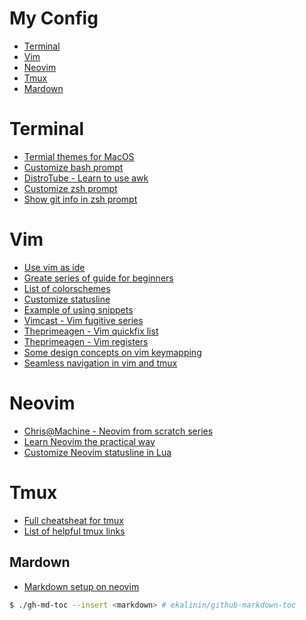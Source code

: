 # My Config

<!--ts-->
* [Terminal](#terminal)
* [Vim](#vim)
* [Neovim](#neovim)
* [Tmux](#tmux)
* [Mardown](#mardown)
<!--te-->

# Terminal
+ [Termial themes for MacOS](https://github.com/lysyi3m/macos-terminal-themes)
+ [Customize bash prompt](https://phoenixnap.com/kb/change-bash-prompt-linux)
+ [DistroTube - Learn to use awk](https://youtu.be/9YOZmI-zWok)
+ [Customize zsh prompt](https://scriptingosx.com/2019/07/moving-to-zsh-06-customizing-the-zsh-prompt/)
+ [Show git info in zsh prompt](https://arjanvandergaag.nl/blog/customize-zsh-prompt-with-vcs-info.html)

# Vim
+ [Use vim as ide](https://github.com/yangyangwithgnu/use_vim_as_ide)
+ [Greate series of guide for beginners](https://thevaluable.dev/vim-beginner/)
+ [List of colorschemes](https://vimcolorschemes.com)
+ [Customize statusline](https://medium.com/hackernoon/the-last-statusline-for-vim-a613048959b2)
+ [Example of using snippets](https://castel.dev/post/lecture-notes-1/)
+ [Vimcast - Vim fugitive series](http://vimcasts.org/blog/2011/05/the-fugitive-series/)
+ [Theprimeagen - Vim quickfix list](https://youtu.be/IoyW8XYGqjM)
+ [Theprimeagen - Vim registers](https://youtu.be/Q5eDxR7bU2k)
+ [Some design concepts on vim keymapping](https://medium.com/@lakshmankumar12/vim-and-key-mapping-f02db3f88b58)
+ [Seamless navigation in vim and tmux](https://www.bugsnag.com/blog/tmux-and-vim)

# Neovim
+ [Chris@Machine - Neovim from scratch series](https://youtube.com/playlist?list=PLhoH5vyxr6Qq41NFL4GvhFp-WLd5xzIzZ)
+ [Learn Neovim the practical way](https://alpha2phi.medium.com/learn-neovim-the-practical-way-8818fcf4830f#545a)
+ [Customize Neovim statusline in Lua](https://nuxsh.is-a.dev/blog/custom-nvim-statusline.html)

# Tmux
+ [Full cheatsheat for tmux](https://tmuxcheatsheet.com)
+ [List of helpful tmux links](https://github.com/rothgar/awesome-tmux)

## Mardown
+ [Markdown setup on neovim](https://zhuanlan.zhihu.com/p/84773275)

```bash
$ ./gh-md-toc --insert <markdown> # ekalinin/github-markdown-toc
```

